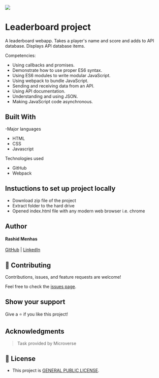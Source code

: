 ![](https://img.shields.io/badge/Microverse-blueviolet)

# Leaderboard project

A leaderboard webapp. Takes a player's name and score and adds to API database. Displays API database items.

Competencies:

- Using callbacks and promises.
- Demonstrate how to use proper ES6 syntax.
- Using ES6 modules to write modular JavaScript.
- Using webpack to bundle JavaScript.
- Sending and receiving data from an API.
- Using API documentation.
- Understanding and using JSON.
- Making JavaScript code asynchronous.

## Built With

-Major languages

- HTML
- CSS
- Javascript

Technologies used

- GitHub
- Webpack

## Instuctions to set up project locally

- Download zip file of the project
- Extract folder to the hard drive
- Opened index.html file with any modern web browser i.e. chrome

## Author

#### Rashid Menhas

[GitHub](https://github.com/RashidMenhas) | [LinkedIn](https://www.linkedin.com/in/rashid-menhas-6634aa245/)

## 🤝 Contributing

Contributions, issues, and feature requests are welcome!

Feel free to check the [issues page](https://github.com/RashidMenhas/Leaderboard/issues).

## Show your support

Give a ⭐ if you like this project!

## Acknowledgments

> Task provided by Microverse

## 📝 License

- This project is [GENERAL PUBLIC LICENSE](https://github.com/RashidMenhas/Leaderboard/blob/main/LICENSE).
